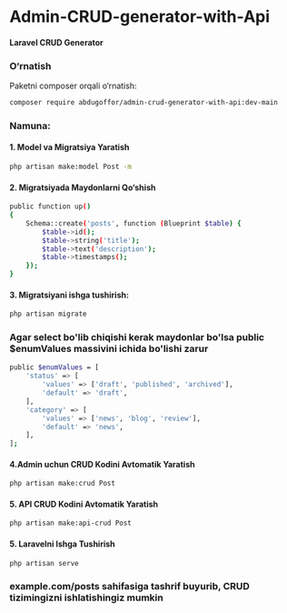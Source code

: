 ﻿# Admin-CRUD-generator-with-Api

#### Laravel CRUD Generator 

### O‘rnatish

Paketni composer orqali o‘rnatish:

```bash
composer require abdugoffor/admin-crud-generator-with-api:dev-main
```
### Namuna:
#### 1. Model va Migratsiya Yaratish

```bash
php artisan make:model Post -m
```
#### 2. Migratsiyada Maydonlarni Qo‘shish

``` bash
public function up()
{
    Schema::create('posts', function (Blueprint $table) {
        $table->id();
        $table->string('title');
        $table->text('description');
        $table->timestamps();
    });
}
```
#### 3. Migratsiyani ishga tushirish:

```bash
php artisan migrate
```

### Agar select bo'lib chiqishi kerak maydonlar bo'lsa public $enumValues massivini ichida bo'lishi zarur
```bash
public $enumValues = [
    'status' => [
        'values' => ['draft', 'published', 'archived'],
        'default' => 'draft',
    ],
    'category' => [
        'values' => ['news', 'blog', 'review'],
        'default' => 'news',
    ],
];
```
#### 4.Admin uchun CRUD Kodini Avtomatik Yaratish

```bash
php artisan make:crud Post
```
#### 5. API CRUD Kodini Avtomatik Yaratish

```bash
php artisan make:api-crud Post
```
#### 5. Laravelni Ishga Tushirish
```bash
php artisan serve
```
### example.com/posts sahifasiga tashrif buyurib, CRUD tizimingizni ishlatishingiz mumkin

